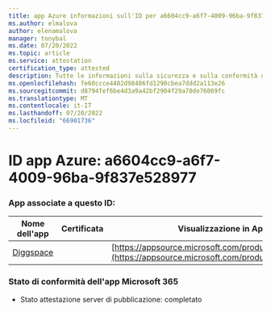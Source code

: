 ```yaml
---
title: app Azure informazioni sull'ID per a6604cc9-a6f7-4009-96ba-9f837e528977
ms.author: elmalova
author: elenamalova
manager: tonybal
ms.date: 07/20/2022
ms.topic: article
ms.service: attestation
certification_type: attested
description: Tutte le informazioni sulla sicurezza e sulla conformità disponibili per a6604cc9-a6f7-4009-96ba-9f837e528977.
ms.openlocfilehash: fe60ccce4402d98406fd1290cbea7ddd2a113e26
ms.sourcegitcommit: d8794fef6be4d3a9a42bf2904f29a70de76069fc
ms.translationtype: MT
ms.contentlocale: it-IT
ms.lasthandoff: 07/20/2022
ms.locfileid: "66901736"
---
```

# <a name="azure-app-id-a6604cc9-a6f7-4009-96ba-9f837e528977"></a>ID app Azure: a6604cc9-a6f7-4009-96ba-9f837e528977


### <a name="apps-associated-with-this-id"></a>App associate a questo ID:
| **Nome dell'app** | **Certificata** | **Visualizzazione in AppSource** |
|--------------|---------------|-----------------------|
| [Diggspace](../forward/WA200004347.md) |  | [https://appsource.microsoft.com/product/office/WA200004347](https://appsource.microsoft.com/product/office/WA200004347) |

### <a name="microsoft-365-app-compliance-status"></a>Stato di conformità dell'app Microsoft 365
- Stato attestazione server di pubblicazione: completato
